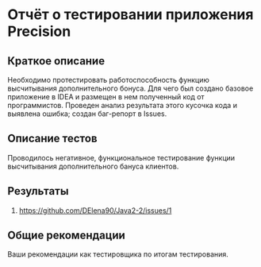 # Отчёт о тестировании приложения Precision

## Краткое описание

Необходимо протестировать работоспособность функцию высчитывания дополнительного бонуса. Для чего был создано базовое приложение в IDEA и размещен в нем полученный код от программистов. Проведен анализ результата этого кусочка кода и выявлена ошибка; создан баг-репорт в Issues. 



## Описание тестов

Проводилось негативное, функциональное тестирование функции высчитывания дополнительного бануса клиентов.

## Результаты

1. https://github.com/DElena90/Java2-2/issues/1


## Общие рекомендации

Ваши рекомендации как тестировщика по итогам тестирования.